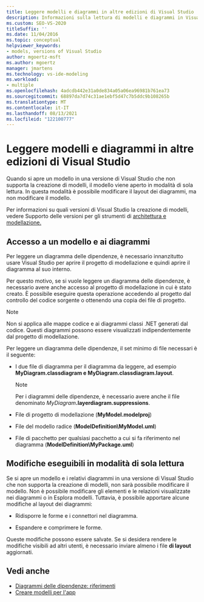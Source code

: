 ```yaml
---
title: Leggere modelli e diagrammi in altre edizioni di Visual Studio
description: Informazioni sulla lettura di modelli e diagrammi in Visual Studio, nonché sul comportamento di sola lettura quando si usa una versione di Visual Studio che non supporta la creazione di modelli.
ms.custom: SEO-VS-2020
titleSuffix: ''
ms.date: 11/04/2016
ms.topic: conceptual
helpviewer_keywords:
- models, versions of Visual Studio
author: mgoertz-msft
ms.author: mgoertz
manager: jmartens
ms.technology: vs-ide-modeling
ms.workload:
- multiple
ms.openlocfilehash: 4adcdb442e31a0de834a05a06ea96981b761ea73
ms.sourcegitcommit: 68897da7d74c31ae1ebf5d47c7b5ddc9b108265b
ms.translationtype: MT
ms.contentlocale: it-IT
ms.lasthandoff: 08/13/2021
ms.locfileid: "122100777"
---
```

# <a name="read-models-and-diagrams-in-other-visual-studio-editions"></a>Leggere modelli e diagrammi in altre edizioni di Visual Studio

Quando si apre un modello in una versione di Visual Studio che non supporta la creazione di modelli, il modello viene aperto in modalità di sola lettura. In questa modalità è possibile modificare il layout dei diagrammi, ma non modificare il modello.

Per informazioni su quali versioni di Visual Studio la creazione di modelli, vedere Supporto delle versioni per gli strumenti di [architettura e modellazione.](../modeling/analyze-and-model-your-architecture.md#VersionSupport)

## <a name="obtaining-access-to-a-model-and-diagrams"></a>Accesso a un modello e ai diagrammi

Per leggere un diagramma delle dipendenze, è necessario innanzitutto usare Visual Studio per aprire il progetto di modellazione e quindi aprire il diagramma al suo interno.

Per questo motivo, se si vuole leggere un diagramma delle dipendenze, è necessario avere anche accesso al progetto di modellazione in cui è stato creato. È possibile eseguire questa operazione accedendo al progetto dal controllo del codice sorgente o ottenendo una copia dei file di progetto.

> [!NOTE]
> Non si applica alle mappe codice e ai diagrammi classi .NET generati dal codice. Questi diagrammi possono essere visualizzati indipendentemente dal progetto di modellazione.

Per leggere un diagramma delle dipendenze, il set minimo di file necessari è il seguente:

- I due file di diagramma per il diagramma da leggere, ad esempio **MyDiagram.classdiagram e MyDiagram.classdiagram.layout**.

    > [!NOTE]
    > Per i diagrammi delle dipendenze, è necessario avere anche il file denominato _MyDiagram_**.layerdiagram.suppressions**.

- File di progetto di modellazione (**MyModel.modelproj**)

- File del modello radice (**ModelDefinition\MyModel.uml**)

- File di pacchetto per qualsiasi pacchetto a cui si fa riferimento nel diagramma (**ModelDefinition\MyPackage.uml**)

## <a name="changes-that-you-can-make-in-read-only-mode"></a>Modifiche eseguibili in modalità di sola lettura

Se si apre un modello e i relativi diagrammi in una versione di Visual Studio che non supporta la creazione di modelli, non sarà possibile modificare il modello. Non è possibile modificare gli elementi e le relazioni visualizzate nei diagrammi o in Esplora modelli. Tuttavia, è possibile apportare alcune modifiche al layout dei diagrammi:

- Ridisporre le forme e i connettori nel diagramma.

- Espandere e comprimere le forme.

Queste modifiche possono essere salvate. Se si desidera rendere le modifiche visibili ad altri utenti, è necessario inviare almeno i file **di layout** aggiornati.

## <a name="see-also"></a>Vedi anche

- [Diagrammi delle dipendenze: riferimenti](../modeling/layer-diagrams-reference.md)
- [Creare modelli per l'app](../modeling/create-models-for-your-app.md)
